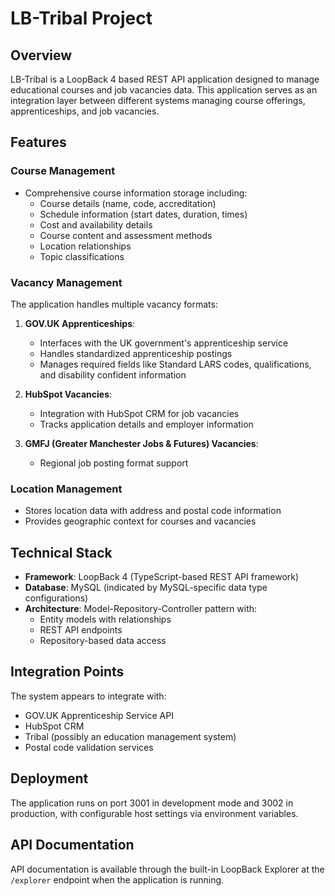 # LB-Tribal Project

## Overview

LB-Tribal is a LoopBack 4 based REST API application designed to manage educational courses and job vacancies data. This application serves as an integration layer between different systems managing course offerings, apprenticeships, and job vacancies.

## Features

### Course Management
- Comprehensive course information storage including:
  - Course details (name, code, accreditation)
  - Schedule information (start dates, duration, times)
  - Cost and availability details
  - Course content and assessment methods
  - Location relationships
  - Topic classifications

### Vacancy Management
The application handles multiple vacancy formats:

1. **GOV.UK Apprenticeships**:
   - Interfaces with the UK government's apprenticeship service
   - Handles standardized apprenticeship postings
   - Manages required fields like Standard LARS codes, qualifications, and disability confident information

2. **HubSpot Vacancies**:
   - Integration with HubSpot CRM for job vacancies
   - Tracks application details and employer information

3. **GMFJ (Greater Manchester Jobs & Futures) Vacancies**:
   - Regional job posting format support

### Location Management
- Stores location data with address and postal code information
- Provides geographic context for courses and vacancies

## Technical Stack

- **Framework**: LoopBack 4 (TypeScript-based REST API framework)
- **Database**: MySQL (indicated by MySQL-specific data type configurations)
- **Architecture**: Model-Repository-Controller pattern with:
  - Entity models with relationships
  - REST API endpoints
  - Repository-based data access

## Integration Points

The system appears to integrate with:

- GOV.UK Apprenticeship Service API
- HubSpot CRM
- Tribal (possibly an education management system)
- Postal code validation services

## Deployment

The application runs on port 3001 in development mode and 3002 in production, with configurable host settings via environment variables.

## API Documentation

API documentation is available through the built-in LoopBack Explorer at the `/explorer` endpoint when the application is running.
